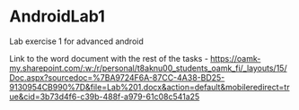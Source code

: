 # AndroidLab1
Lab exercise 1 for advanced android 

Link to the word document with the rest of the tasks - https://oamk-my.sharepoint.com/:w:/r/personal/t8aknu00_students_oamk_fi/_layouts/15/Doc.aspx?sourcedoc=%7BA9724F6A-87CC-4A38-BD25-9130954CB990%7D&file=Lab%201.docx&action=default&mobileredirect=true&cid=3b73d4f6-c39b-488f-a979-61c08c541a25
